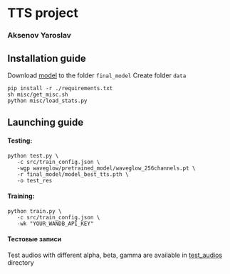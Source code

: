 # TTS project
### Aksenov Yaroslav

## Installation guide

Download [model](https://disk.yandex.ru/d/-nriuAv-G-YclQ) to the folder ```final_model```
Create folder ```data```

```shell
pip install -r ./requirements.txt
sh misc/get_misc.sh
python misc/load_stats.py
```

## Launching guide

#### Testing:
   ```shell
   python test.py \
      -c src/train_config.json \
      -wgp waveglow/pretrained_model/waveglow_256channels.pt \
      -r final_model/model_best_tts.pth \
      -o test_res
   ```

#### Training:
   ```shell
   python train.py \
      -c src/train_config.json \
      -wk "YOUR_WANDB_API_KEY"
   ```

#### Тестовые записи
Test audios with different alpha, beta, gamma are available in [test_audios](test_audios) directory